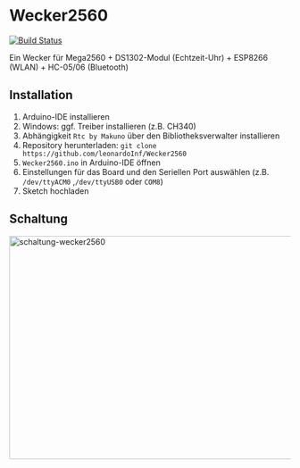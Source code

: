 # Wecker2560
[![Build Status](https://travis-ci.org/leonardoInf/Wecker2560.svg?branch=master)](https://travis-ci.org/leonardoInf/Wecker2560)


Ein Wecker für Mega2560 + DS1302-Modul (Echtzeit-Uhr) + ESP8266 (WLAN) + HC-05/06 (Bluetooth)

## Installation
1. Arduino-IDE installieren
2. Windows: ggf. Treiber installieren (z.B. CH340)
3. Abhängigkeit ``Rtc by Makuno`` über den Bibliotheksverwalter installieren
4. Repository herunterladen: ``git clone https://github.com/leonardoInf/Wecker2560 ``
5. ``Wecker2560.ino`` in Arduino-IDE öffnen
6. Einstellungen für das Board und den Seriellen Port auswählen (z.B. ``/dev/ttyACM0`` ,``/dev/ttyUSB0`` oder ``COM8``)
7. Sketch hochladen

## Schaltung
<img src="https://github.com/leonardoInf/Wecker2560/blob/master/Wecker/mega2560-wecker_Steckplatine.jpg"  alt="schaltung-wecker2560" width="2000" height="400">






